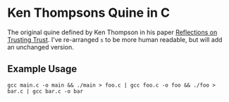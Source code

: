 # Ken Thompsons Quine in C

The original quine defined by Ken Thompson in his paper [Reflections on
Trusting Trust](rott.pdf). I've re-arranged `s` to be more human
readable, but will add an unchanged version.

## Example Usage

`gcc main.c -o main && ./main > foo.c | gcc foo.c -o foo && ./foo > bar.c | gcc bar.c -o bar`
